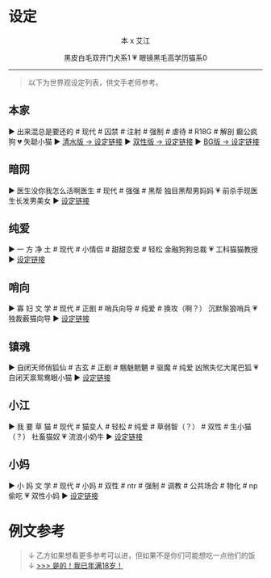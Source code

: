 # 设定


<div align="center">
本 x 艾江

黑皮白毛双开门犬系1  ‍💗 眼镜黑毛高学历猫系0
</div>

---

> 以下为世界观设定列表，供文手老师参考。

## 本家
▶ 出来混总是要还的
\# 现代 # 囚禁 # 注射 # 强制 # 虐待 # R18G # 解剖
癫公疯狗 💔 失聪小猫
▶ [清水版 → 设定链接](qingshui.html)
▶ [双性版 → 设定链接](shuangxing.html)
▶ [BG版 → 设定链接](bgif.html)

## 暗网
▶ 医生没你我怎么活啊医生
\# 现代 # 强强 # 黑帮
独目黑帮男妈妈 💗 前杀手现医生长发男美女
▶ [设定链接](anwang.html)

## 纯爱
▶ 一 方 净 土
\# 现代 # 小情侣 # 甜甜恋爱 # 轻松
金融狗狗总裁 💗 工科猫猫教授
▶ [设定链接](chunai.html)

## 哨向
▶ 寡 妇 文 学
\# 现代 # 正剧 # 哨兵向导 # 纯爱 # 换攻（啊？）
沉默鬃狼哨兵 💗 独裁薮猫向导
▶ [设定链接](shaoxiang.html)


## 镇魂
▶ 自闭天师俏狐仙
\# 古玄 # 正剧 # 魑魅魍魉 # 驱魔 # 纯爱 
凶煞失忆大尾巴狐 💗 自闭天禀鸳鸯眼小猫
▶ [设定链接](zhenhun.html)


## 小江
▶ 我 要 草 猫
\# 现代 # 猫变人 # 轻松 # 纯爱 # 草弱智（？） # 双性 # 生小猫（？）
社畜猫奴 💗 流浪小奶牛
▶ [设定链接](xiaojiang.html)

## 小妈
▶ 小 妈 文 学
\# 现代 # 小妈 # 双性 # ntr # 强制 # 调教 # 公共场合 # 物化 # np
偷吃 💗 双性小妈
▶ [设定链接](xiaoma.html)




# 例文参考
> ↓ 乙方如果想看更多参考可以进，但如果不是你们可能想吃一点他们的饭 ↓
> [>>> 是的！我已年满18岁！](fan.html)